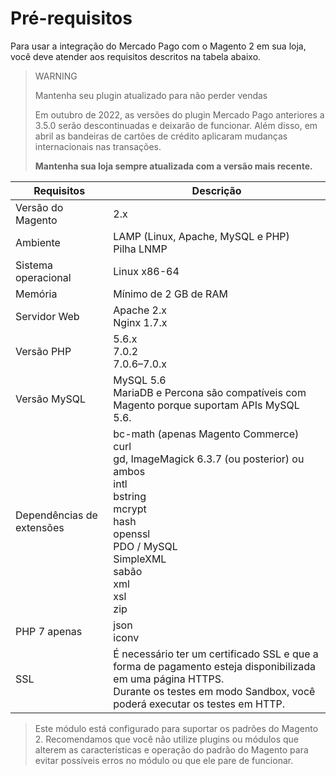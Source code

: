 # Pré-requisitos

Para usar a integração do Mercado Pago com o Magento 2 em sua loja, você deve atender aos requisitos descritos na tabela abaixo.

> WARNING 
> 
> Mantenha seu plugin atualizado para não perder vendas
> 
> Em outubro de 2022, as versões do plugin Mercado Pago anteriores a 3.5.0 serão descontinuadas e deixarão de funcionar. Além disso, em abril as bandeiras de cartões de crédito aplicaram mudanças internacionais nas transações.  
>
> **Mantenha sua loja sempre atualizada com a versão mais recente.**

| Requisitos  | Descrição | 
| --- | --- |
| Versão do Magento | 2.x |
| Ambiente | LAMP (Linux, Apache, MySQL e PHP)<br/>Pilha LNMP |
| Sistema operacional | Linux x86-64 |
| Memória | Mínimo de 2 GB de RAM |
| Servidor Web | Apache 2.x<br/>Nginx 1.7.x |
| Versão PHP | 5.6.x<br/>7.0.2<br/>7.0.6–7.0.x<br/> |
| Versão MySQL | MySQL 5.6<br/>MariaDB e Percona são compatíveis com Magento porque suportam APIs MySQL 5.6. |
| Dependências de extensões | bc-math (apenas Magento Commerce)<br/>curl<br/>gd, ImageMagick 6.3.7 (ou posterior) ou ambos<br/>intl<br/>bstring<br/>mcrypt<br/>hash<br/>openssl<br/>PDO / MySQL<br/>SimpleXML<br/>sabão<br/>xml <br/>xsl<br/>zip<br/> |
| PHP 7 apenas | json<br/>iconv |
| SSL | É necessário ter um certificado SSL e que a forma de pagamento esteja disponibilizada em uma página HTTPS.<br/>Durante os testes em modo Sandbox, você poderá executar os testes em HTTP. |

> Este módulo está configurado para suportar os padrões do Magento 2. Recomendamos que você não utilize plugins ou módulos que alterem as características e operação do padrão do Magento para evitar possíveis erros no módulo ou que ele pare de funcionar.